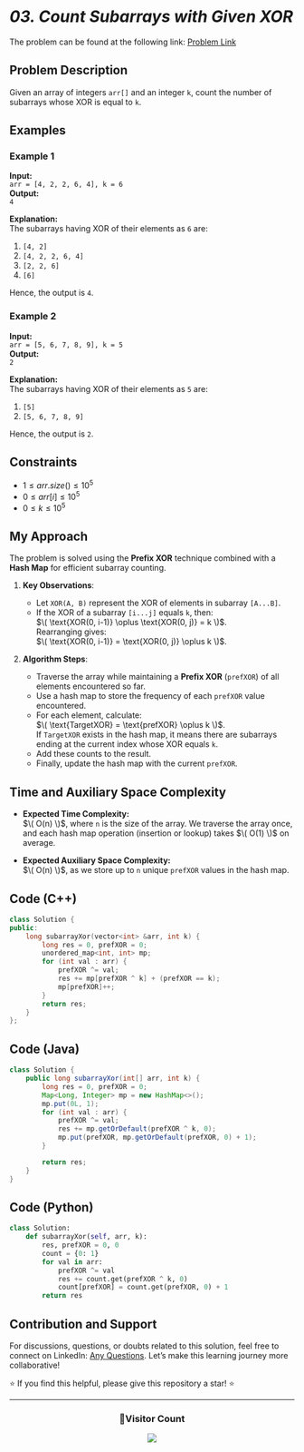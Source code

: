 # _03. Count Subarrays with Given XOR_

The problem can be found at the following link: [Problem Link](https://www.geeksforgeeks.org/problems/count-subarray-with-given-xor/1)

## **Problem Description**

Given an array of integers `arr[]` and an integer `k`, count the number of subarrays whose XOR is equal to `k`.

## **Examples**

### **Example 1**

**Input:**  
`arr = [4, 2, 2, 6, 4], k = 6`  
**Output:**  
`4`

**Explanation:**  
The subarrays having XOR of their elements as `6` are:

1. `[4, 2]`
2. `[4, 2, 2, 6, 4]`
3. `[2, 2, 6]`
4. `[6]`

Hence, the output is `4`.

### **Example 2**

**Input:**  
`arr = [5, 6, 7, 8, 9], k = 5`  
**Output:**  
`2`

**Explanation:**  
The subarrays having XOR of their elements as `5` are:

1. `[5]`
2. `[5, 6, 7, 8, 9]`

Hence, the output is `2`.

## **Constraints**

- $`1 ≤ arr.size() ≤ 10^5`$
- $`0 ≤ arr[i] ≤ 10^5`$
- $`0 ≤ k ≤ 10^5`$

## **My Approach**

The problem is solved using the **Prefix XOR** technique combined with a **Hash Map** for efficient subarray counting.

1. **Key Observations**:

   - Let `XOR(A, B)` represent the XOR of elements in subarray `[A...B]`.
   - If the XOR of a subarray `[i...j]` equals `k`, then:  
     $\( \text{XOR(0, i-1)} \oplus \text{XOR(0, j)} = k \)$.  
     Rearranging gives:  
     $\( \text{XOR(0, i-1)} = \text{XOR(0, j)} \oplus k \)$.

2. **Algorithm Steps**:
   - Traverse the array while maintaining a **Prefix XOR** (`prefXOR`) of all elements encountered so far.
   - Use a hash map to store the frequency of each `prefXOR` value encountered.
   - For each element, calculate:  
     $\( \text{TargetXOR} = \text{prefXOR} \oplus k \)$.  
     If `TargetXOR` exists in the hash map, it means there are subarrays ending at the current index whose XOR equals `k`.
   - Add these counts to the result.
   - Finally, update the hash map with the current `prefXOR`.

## **Time and Auxiliary Space Complexity**

- **Expected Time Complexity:**  
  $\( O(n) \)$, where `n` is the size of the array. We traverse the array once, and each hash map operation (insertion or lookup) takes $\( O(1) \)$ on average.

- **Expected Auxiliary Space Complexity:**  
  $\( O(n) \)$, as we store up to `n` unique `prefXOR` values in the hash map.

## Code (C++)

```cpp
class Solution {
public:
    long subarrayXor(vector<int> &arr, int k) {
        long res = 0, prefXOR = 0;
        unordered_map<int, int> mp;
        for (int val : arr) {
            prefXOR ^= val;
            res += mp[prefXOR ^ k] + (prefXOR == k);
            mp[prefXOR]++;
        }
        return res;
    }
};

```

## Code (Java)

```java
class Solution {
    public long subarrayXor(int[] arr, int k) {
        long res = 0, prefXOR = 0;
        Map<Long, Integer> mp = new HashMap<>();
        mp.put(0L, 1);
        for (int val : arr) {
            prefXOR ^= val;
            res += mp.getOrDefault(prefXOR ^ k, 0);
            mp.put(prefXOR, mp.getOrDefault(prefXOR, 0) + 1);
        }

        return res;
    }
}
```

## Code (Python)

```python
class Solution:
    def subarrayXor(self, arr, k):
        res, prefXOR = 0, 0
        count = {0: 1}
        for val in arr:
            prefXOR ^= val
            res += count.get(prefXOR ^ k, 0)
            count[prefXOR] = count.get(prefXOR, 0) + 1
        return res
```

## **Contribution and Support**

For discussions, questions, or doubts related to this solution, feel free to connect on LinkedIn: [Any Questions](https://www.linkedin.com/in/patel-hetkumar-sandipbhai-8b110525a/). Let’s make this learning journey more collaborative!

⭐ If you find this helpful, please give this repository a star! ⭐

---

<div align="center">
  <h3><b>📍Visitor Count</b></h3>
</div>

<p align="center">
  <img src="https://visitor-badge.laobi.icu/badge?page_id=Hunterdii.GeeksforGeeks-POTD" />
</p>
